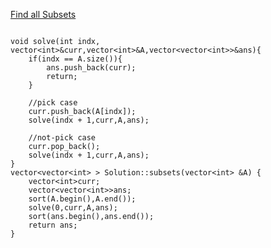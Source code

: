 [Find all Subsets](https://www.scaler.com/academy/mentee-dashboard/class/34485/assignment/problems/148/?navref=cl_pb_nv_tb)

```

void solve(int indx, vector<int>&curr,vector<int>&A,vector<vector<int>>&ans){
    if(indx == A.size()){
        ans.push_back(curr);
        return;
    }
    
    //pick case
    curr.push_back(A[indx]);
    solve(indx + 1,curr,A,ans);

    //not-pick case
    curr.pop_back();
    solve(indx + 1,curr,A,ans);   
}
vector<vector<int> > Solution::subsets(vector<int> &A) {
    vector<int>curr;
    vector<vector<int>>ans;
    sort(A.begin(),A.end());
    solve(0,curr,A,ans);
    sort(ans.begin(),ans.end());
    return ans;
}
```
